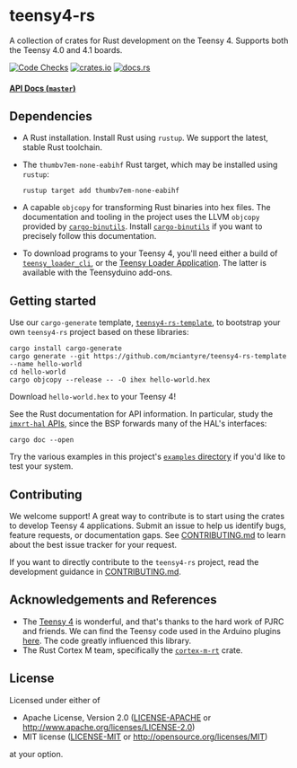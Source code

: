 # teensy4-rs

A collection of crates for Rust development on the Teensy 4. Supports
both the Teensy 4.0 and 4.1 boards.

[![Code Checks][]][1] [![crates.io][]][2] [![docs.rs]][3]

  [Code Checks]: https://github.com/mciantyre/teensy4-rs/workflows/Code%20Checks/badge.svg
  [1]: https://github.com/mciantyre/teensy4-rs/actions?query=workflow%3A%22Code+Checks%22
  [crates.io]: https://img.shields.io/crates/v/teensy4-bsp
  [2]: https://crates.io/crates/teensy4-bsp
  [docs.rs]: https://docs.rs/teensy4-bsp/badge.svg
  [3]: https://docs.rs/teensy4-bsp/

#### [API Docs (`master`)]

  [API Docs (`master`)]: https://mciantyre.github.io/teensy4-rs/

## Dependencies

-   A Rust installation. Install Rust using `rustup`. We support the
    latest, stable Rust toolchain.

-   The `thumbv7em-none-eabihf` Rust target, which may be installed
    using `rustup`:

        rustup target add thumbv7em-none-eabihf

-   A capable `objcopy` for transforming Rust binaries into hex files.
    The documentation and tooling in the project uses the LLVM `objcopy`
    provided by [`cargo-binutils`]. Install [`cargo-binutils`] if you
    want to precisely follow this documentation.

-   To download programs to your Teensy 4, you'll need either a build of
    [`teensy_loader_cli`], or the [Teensy Loader Application]. The
    latter is available with the Teensyduino add-ons.

  [`cargo-binutils`]: https://github.com/rust-embedded/cargo-binutils
  [`teensy_loader_cli`]: https://github.com/PaulStoffregen/teensy_loader_cli
  [Teensy Loader Application]: https://www.pjrc.com/teensy/loader.html

## Getting started

Use our `cargo-generate` template, [`teensy4-rs-template`], to bootstrap
your own `teensy4-rs` project based on these libraries:

    cargo install cargo-generate
    cargo generate --git https://github.com/mciantyre/teensy4-rs-template --name hello-world
    cd hello-world
    cargo objcopy --release -- -O ihex hello-world.hex

Download `hello-world.hex` to your Teensy 4!

See the Rust documentation for API information. In particular, study the
[`imxrt-hal` APIs], since the BSP forwards many of the HAL's interfaces:

    cargo doc --open

Try the various examples in this project's [`examples` directory] if
you'd like to test your system.

  [`teensy4-rs-template`]: https://github.com/mciantyre/teensy4-rs-template
  [`imxrt-hal` APIs]: https://docs.rs/imxrt-hal/latest/imxrt_hal/
  [`examples` directory]: examples/README.md

## Contributing

We welcome support! A great way to contribute is to start using the
crates to develop Teensy 4 applications. Submit an issue to help us
identify bugs, feature requests, or documentation gaps. See
[CONTRIBUTING.md] to learn about the best issue tracker for your
request.

If you want to directly contribute to the `teensy4-rs` project, read the
development guidance in [CONTRIBUTING.md].

  [CONTRIBUTING.md]: CONTRIBUTING.md

## Acknowledgements and References

-   The [Teensy 4] is wonderful, and that's thanks to the hard work of
    PJRC and friends. We can find the Teensy code used in the Arduino
    plugins [here]. The code greatly influenced this library.
-   The Rust Cortex M team, specifically the [`cortex-m-rt`] crate.

  [Teensy 4]: https://www.pjrc.com/store/teensy40.html
  [here]: https://github.com/PaulStoffregen/cores
  [`cortex-m-rt`]: https://github.com/rust-embedded/cortex-m-rt

## License

Licensed under either of

-   Apache License, Version 2.0 ([LICENSE-APACHE] or
    http://www.apache.org/licenses/LICENSE-2.0)
-   MIT license ([LICENSE-MIT] or http://opensource.org/licenses/MIT)

at your option.

  [LICENSE-APACHE]: LICENSE-APACHE
  [LICENSE-MIT]: LICENSE-MIT
